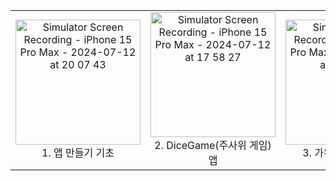 <!--

![Simulator Screen Recording - iPhone 15 Pro Max - 2024-07-12 at 20 07 43](https://github.com/user-attachments/assets/c8c6815a-b3e9-4a22-b77b-b9eef06dd61b)  &nbsp; &nbsp; &nbsp; &nbsp;
![Simulator Screen Recording - iPhone 15 Pro Max - 2024-07-12 at 17 58 27](https://github.com/user-attachments/assets/19f6dd1b-2ec8-42e7-99ea-d75072aba3fe)  &nbsp; &nbsp; &nbsp; &nbsp;
![Simulator Screen Recording - iPhone 15 Pro Max - 2024-07-12 at 19 58 14](https://github.com/user-attachments/assets/b687a148-7f5f-4685-acb2-a972ae672429)  
&nbsp;&nbsp;&nbsp;&nbsp;&nbsp;&nbsp;&nbsp;&nbsp;&nbsp;&nbsp;&nbsp;&nbsp;&nbsp;&nbsp;&nbsp;&nbsp;&nbsp;&nbsp;&nbsp;&nbsp;&nbsp;&nbsp;&nbsp;&nbsp;&nbsp;&nbsp;&nbsp;&nbsp;&nbsp; 앱 만들기 기초
&nbsp;&nbsp;&nbsp;&nbsp;&nbsp;&nbsp;&nbsp;&nbsp;&nbsp;&nbsp;&nbsp;&nbsp;&nbsp;&nbsp;&nbsp;&nbsp;&nbsp;&nbsp;&nbsp;&nbsp;&nbsp;&nbsp;&nbsp;&nbsp;&nbsp;&nbsp;&nbsp;&nbsp;&nbsp;&nbsp;&nbsp;&nbsp;&nbsp;&nbsp;&nbsp;&nbsp;&nbsp;&nbsp;&nbsp;&nbsp;&nbsp;&nbsp;&nbsp;&nbsp;&nbsp;&nbsp;&nbsp;&nbsp;&nbsp;&nbsp;&nbsp;&nbsp;&nbsp;&nbsp; DiceGame(주사위 게임) 앱 
&nbsp;&nbsp;&nbsp;&nbsp;&nbsp;&nbsp;&nbsp;&nbsp;&nbsp;&nbsp;&nbsp;&nbsp;&nbsp;&nbsp;&nbsp;&nbsp;&nbsp;&nbsp;&nbsp;&nbsp;&nbsp;&nbsp;&nbsp;&nbsp;&nbsp;&nbsp;&nbsp;&nbsp;&nbsp;&nbsp;&nbsp;&nbsp;&nbsp;&nbsp;&nbsp;&nbsp;&nbsp;&nbsp;&nbsp;&nbsp;&nbsp;&nbsp;&nbsp;&nbsp;&nbsp;&nbsp;&nbsp;&nbsp;&nbsp;&nbsp;가위바위보 게임 앱



-->
<!--

<img src="https://github.com/user-attachments/assets/c8c6815a-b3e9-4a22-b77b-b9eef06dd61b" alt="Simulator Screen Recording - iPhone 15 Pro Max - 2024-07-12 at 20 07 43" style="width: 200px;">

<img src="https://github.com/user-attachments/assets/19f6dd1b-2ec8-42e7-99ea-d75072aba3fe" alt="Simulator Screen Recording - iPhone 15 Pro Max - 2024-07-12 at 17 58 27" style="width: 200px;">

<img src="https://github.com/user-attachments/assets/b687a148-7f5f-4685-acb2-a972ae672429" alt="Simulator Screen Recording - iPhone 15 Pro Max - 2024-07-12 at 19 58 14" style="width: 200px;">
-->

<!--
<img src="https://github.com/user-attachments/assets/c8c6815a-b3e9-4a22-b77b-b9eef06dd61b" alt="Simulator Screen Recording - iPhone 15 Pro Max - 2024-07-12 at 20 07 43" style="width: 200px;"><img src="https://github.com/user-attachments/assets/19f6dd1b-2ec8-42e7-99ea-d75072aba3fe" alt="Simulator Screen Recording - iPhone 15 Pro Max - 2024-07-12 at 17 58 27" style="width: 200px;"><img src="https://github.com/user-attachments/assets/b687a148-7f5f-4685-acb2-a972ae672429" alt="Simulator Screen Recording - iPhone 15 Pro Max - 2024-07-12 at 19 58 14" style="width: 200px;">

-->

<!--
<figure>
    <img src="https://github.com/user-attachments/assets/c8c6815a-b3e9-4a22-b77b-b9eef06dd61b" alt="Simulator Screen Recording - iPhone 15 Pro Max - 2024-07-12 at 20 07 43" style="width: 200px;">
    <figcaption>1. 앱 만들기 기초</figcaption>
</figure>
<figure>
    <img src="https://github.com/user-attachments/assets/19f6dd1b-2ec8-42e7-99ea-d75072aba3fe" alt="Simulator Screen Recording - iPhone 15 Pro Max - 2024-07-12 at 17 58 27" style="width: 200px;">
    <figcaption>2. DiceGame(주사위 게임) 앱</figcaption>
</figure>
<figure>
    <img src="https://github.com/user-attachments/assets/b687a148-7f5f-4685-acb2-a972ae672429" alt="Simulator Screen Recording - iPhone 15 Pro Max - 2024-07-12 at 19 58 14" style="width: 200px;">
    <figcaption>3. 가위바위보 게임 앱</figcaption>
</figure>
-->


<!--
<figure>
    <img src="https://github.com/user-attachments/assets/c8c6815a-b3e9-4a22-b77b-b9eef06dd61b" alt="Simulator Screen Recording - iPhone 15 Pro Max - 2024-07-12 at 20 07 43" style="width: 200px;">
    <figcaption>1. 앱 만들기 기초</figcaption>
</figure>
<figure>
    <img src="https://github.com/user-attachments/assets/19f6dd1b-2ec8-42e7-99ea-d75072aba3fe" alt="Simulator Screen Recording - iPhone 15 Pro Max - 2024-07-12 at 17 58 27" style="width: 200px;">
    <figcaption>2. DiceGame(주사위 게임) 앱</figcaption>
</figure>
<figure>
    <img src="https://github.com/user-attachments/assets/b687a148-7f5f-4685-acb2-a972ae672429" alt="Simulator Screen Recording - iPhone 15 Pro Max - 2024-07-12 at 19 58 14" style="width: 200px;">
    <figcaption>3. 가위바위보 게임 앱</figcaption>
</figure>  

-->



<table>
    <tr>
        <td style="text-align: center;">
            <img src="https://github.com/user-attachments/assets/c8c6815a-b3e9-4a22-b77b-b9eef06dd61b" alt="Simulator Screen Recording - iPhone 15 Pro Max - 2024-07-12 at 20 07 43" style="width: 200px;">
            <br>
            <div style="text-align: center;">1. 앱 만들기 기초</div>
        </td>
        <td style="text-align: center;">
            <img src="https://github.com/user-attachments/assets/19f6dd1b-2ec8-42e7-99ea-d75072aba3fe" alt="Simulator Screen Recording - iPhone 15 Pro Max - 2024-07-12 at 17 58 27" style="width: 200px;">
            <br>
            <div style="text-align: center;">2. DiceGame(주사위 게임) 앱</div>
        </td>
        <td style="text-align: center;">
            <img src="https://github.com/user-attachments/assets/b687a148-7f5f-4685-acb2-a972ae672429" alt="Simulator Screen Recording - iPhone 15 Pro Max - 2024-07-12 at 19 58 14" style="width: 200px;">
            <br>
            <div style="text-align: center;">3. 가위바위보 게임 앱</div>
        </td>
    </tr>
</table>

